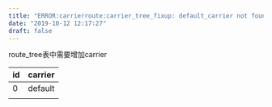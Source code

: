 ```yaml
---
title: "ERROR:carrierroute:carrier_tree_fixup: default_carrier not found"
date: "2019-10-12 12:17:27"
draft: false
---
```

route_tree表中需要增加carrier

| id | carrier |
| --- | --- |
| 0 | default |
|  |  |



